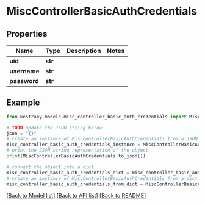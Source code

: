 # MiscControllerBasicAuthCredentials


## Properties

Name | Type | Description | Notes
------------ | ------------- | ------------- | -------------
**uid** | **str** |  | 
**username** | **str** |  | 
**password** | **str** |  | 

## Example

```python
from kestrapy.models.misc_controller_basic_auth_credentials import MiscControllerBasicAuthCredentials

# TODO update the JSON string below
json = "{}"
# create an instance of MiscControllerBasicAuthCredentials from a JSON string
misc_controller_basic_auth_credentials_instance = MiscControllerBasicAuthCredentials.from_json(json)
# print the JSON string representation of the object
print(MiscControllerBasicAuthCredentials.to_json())

# convert the object into a dict
misc_controller_basic_auth_credentials_dict = misc_controller_basic_auth_credentials_instance.to_dict()
# create an instance of MiscControllerBasicAuthCredentials from a dict
misc_controller_basic_auth_credentials_from_dict = MiscControllerBasicAuthCredentials.from_dict(misc_controller_basic_auth_credentials_dict)
```
[[Back to Model list]](../README.md#documentation-for-models) [[Back to API list]](../README.md#documentation-for-api-endpoints) [[Back to README]](../README.md)


